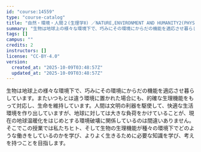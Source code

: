 ```yaml
---
id: "course:14559"
type: "course-catalog"
title: "自然・環境・人間２(生理学Ⅱ) ／NATURE,ENVIRONMENT AND HUMANITY2(PHYSIOLOGY II)"
summary: "生物は地球上の様々な環境下で、巧みにその環境にからだの機能を適応させ暮らしています。またいつもとは違う環境に置かれた場合にも、的確な生理機能をもって対応し、生命を維持しています。人間は文明の利器を駆使して、快適な生活環境を作り出していますが…"
tags: []
campus: ""
credits: 2
instructors: []
license: "CC-BY-4.0"
version:
  created_at: "2025-10-09T03:48:57Z"
  updated_at: "2025-10-09T03:48:57Z"
---
```

生物は地球上の様々な環境下で、巧みにその環境にからだの機能を適応させ暮らしています。またいつもとは違う環境に置かれた場合にも、的確な生理機能をもって対応し、生命を維持しています。人間は文明の利器を駆使して、快適な生活環境を作り出していますが、地球に対しては大きな負荷をかけていることが、現在の地球温暖化をはじめとする環境破壊に関係しているのは間違いありません。そこでこの授業では私たちヒト、そして生物の生理機能が種々の環境下でどのような働きをしているのかを学び、よりよく生きるために必要な知識を学び、考えを持つことを目指します。
